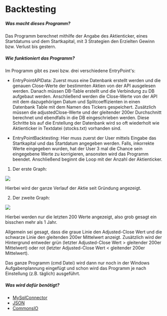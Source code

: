 # **Backtesting**
##### **Was macht dieses Programm?**
Das Programm berechnet mithilfe der Angabe des Aktienticker, eines Startdatums und dem Startkapital, mit 3 Strategien den Erzielten Gewinn bzw. Verlust bis gestern.

##### **Wie funktioniert das Programm?**
Im Programm gibt es zwei bzw. drei verschiedene EntryPoint's:
- EntryPointAPIData:
Zuerst muss eine Datenbank erstellt werden und die genauen Close-Werte der bestimmten Aktien von der API ausgelesen werden. Danach müssen DB-Table erstellt und die Verbindung zu DB aufgebaut werden. 
Anschließend werden die Close-Werte von der API mit dem dazugehörigen Datum und Splitcoeffizienten in einen Datenbank Table mit dem Namen des Tickers gespeichert. 
Zusätzlich müssen die adjustedClose-Werte und der gleitender 200er Durchschnitt berechnet und ebendfalls in die DB eingeschrieben werden.
Diese Schritte bis auf die Erstellung der Datenbank wird so oft wiederholt wie Aktienticker in Textdatei (stocks.txt) vorhanden sind.

- EntryPointBacktesting: 
Hier muss zuerst der User mittels Eingabe das Startkapital und das Startdatum angegeben werden. Falls, inkorrekte Werte eingegeben wurden, hat der User 3 mal die Chance sein eingegebene Werte zu korrigieren, ansonsten wird das Programm beendet.
Anschließend beginnt die Loop mit der Anzahl der Aktienticker. 
1. Der erste Graph:

![](https://github.com/SeiDa3009/4AHWII_SWP_normal/blob/master/stockMarket/Examples/2021_APRIL_3_full.png)

Hierbei wird der ganze Verlauf der Aktie seit Gründung angezeigt.

2. Der zweite Graph: 

![](https://github.com/SeiDa3009/4AHWII_SWP_normal/blob/master/stockMarket/Examples/2021_APRIL_3_compact.png)

Hierbei werden nur die letzten 200 Werte angezeigt, also grob gesagt ein bisschen mehr als 1 Jahr.

Allgemein sei gesagt, dass die graue Linie den Adjusted-Close Wert und die schwarze Linie den gleitenden 200er Mittelwert anzeigt.
Zusätzlich wird der Hintergrund entweder grün (letzter Adjusted-Close Wert > gleitender 200er Mittelwert) oder rot (letzter Adjusted-Close Wert < gleitender 200er Mittelwert).

Das ganze Programm (cmd Datei) wird dann nur noch in der Windows Aufgabenplannung eingefügt und schon wird das Programm je nach Einstellung (z.B. täglich) ausgeführt.

##### **Was wird dafür benötigt?**
- [MySqlConnector](https://dev.mysql.com/downloads/windows/installer/8.0.html)
- [JSON](https://mvnrepository.com/artifact/org.json/json/20140107)
- [CommonsIO](https://mvnrepository.com/artifact/commons-io/commons-io)


